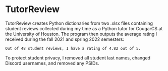 # TutorReview

TutorReview creates Python dictionaries from two .xlsx files containing student reviews collected during my time as a Python tutor for CougarCS at the University of Houston. The program then outputs the average rating I received during the fall 2021 and spring 2022 semesters:

```
Out of 48 student reviews, I have a rating of 4.82 out of 5.
```

To protect student privacy, I removed all student last names, changed Discord usernames, and removed any PSIDs.

